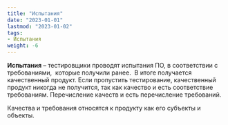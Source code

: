 ```yaml
---
title: "Испытания"
date: "2023-01-01"
lastmod: "2023-01-02"
tags:
- Испытания
weight: -6
---
```


**Испытания** – тестировщики проводят испытания ПО, в соответствии с требованиями,  которые получили ранее.  В итоге получается качественный продукт. Если пропустить тестирование, качественный продукт никогда не получится, так как качество и есть соответствие требованиям. Перечисление качеств и есть перечисление требований.   

Качества и требования относятся к продукту как его субъекты и объекты.